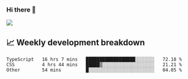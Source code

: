 ### Hi there 👋
<img align="center" src="https://github-readme-stats.vercel.app/api?username=Tumao727&show_icons=true&hide_title=true&theme=dracula" />


## 📈 Weekly development breakdown
<!--START_SECTION:waka-->

```text
TypeScript   16 hrs 7 mins   ██████████████████░░░░░░░   72.18 %
CSS          4 hrs 44 mins   █████▒░░░░░░░░░░░░░░░░░░░   21.21 %
Other        54 mins         █░░░░░░░░░░░░░░░░░░░░░░░░   04.05 %
```

<!--END_SECTION:waka-->